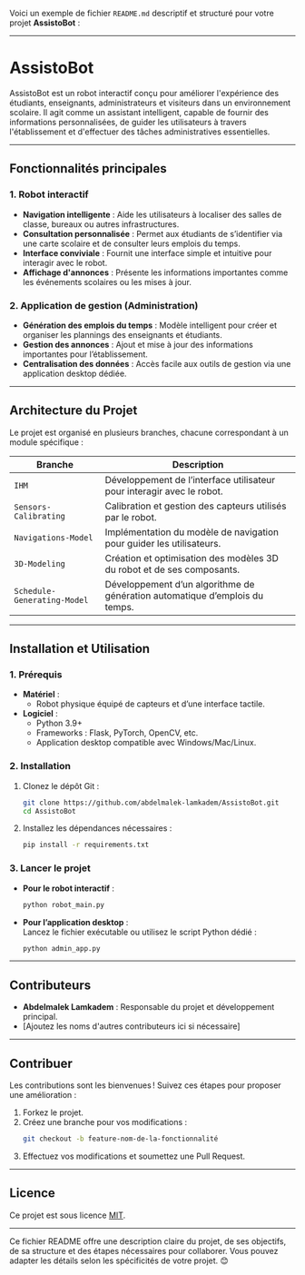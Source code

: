 Voici un exemple de fichier `README.md` descriptif et structuré pour votre projet **AssistoBot** :

---

# **AssistoBot**  

AssistoBot est un robot interactif conçu pour améliorer l'expérience des étudiants, enseignants, administrateurs et visiteurs dans un environnement scolaire. Il agit comme un assistant intelligent, capable de fournir des informations personnalisées, de guider les utilisateurs à travers l'établissement et d'effectuer des tâches administratives essentielles.  

---

## **Fonctionnalités principales**

### **1. Robot interactif**  
- **Navigation intelligente** : Aide les utilisateurs à localiser des salles de classe, bureaux ou autres infrastructures.  
- **Consultation personnalisée** : Permet aux étudiants de s’identifier via une carte scolaire et de consulter leurs emplois du temps.  
- **Interface conviviale** : Fournit une interface simple et intuitive pour interagir avec le robot.  
- **Affichage d'annonces** : Présente les informations importantes comme les événements scolaires ou les mises à jour.  

### **2. Application de gestion (Administration)**  
- **Génération des emplois du temps** : Modèle intelligent pour créer et organiser les plannings des enseignants et étudiants.  
- **Gestion des annonces** : Ajout et mise à jour des informations importantes pour l’établissement.  
- **Centralisation des données** : Accès facile aux outils de gestion via une application desktop dédiée.  

---

## **Architecture du Projet**  

Le projet est organisé en plusieurs branches, chacune correspondant à un module spécifique :

| **Branche**                    | **Description**                                                                 |
|--------------------------------|---------------------------------------------------------------------------------|
| `IHM`                          | Développement de l’interface utilisateur pour interagir avec le robot.          |
| `Sensors-Calibrating`          | Calibration et gestion des capteurs utilisés par le robot.                      |
| `Navigations-Model`            | Implémentation du modèle de navigation pour guider les utilisateurs.            |
| `3D-Modeling`                  | Création et optimisation des modèles 3D du robot et de ses composants.          |
| `Schedule-Generating-Model`    | Développement d’un algorithme de génération automatique d’emplois du temps.     |

---

## **Installation et Utilisation**

### **1. Prérequis**  
- **Matériel** :  
  - Robot physique équipé de capteurs et d’une interface tactile.  
- **Logiciel** :  
  - Python 3.9+  
  - Frameworks : Flask, PyTorch, OpenCV, etc.  
  - Application desktop compatible avec Windows/Mac/Linux.  

### **2. Installation**  
1. Clonez le dépôt Git :  
   ```bash
   git clone https://github.com/abdelmalek-lamkadem/AssistoBot.git
   cd AssistoBot
   ```
2. Installez les dépendances nécessaires :  
   ```bash
   pip install -r requirements.txt
   ```

### **3. Lancer le projet**  
- **Pour le robot interactif** :  
  ```bash
  python robot_main.py
  ```
- **Pour l’application desktop** :  
  Lancez le fichier exécutable ou utilisez le script Python dédié :
  ```bash
  python admin_app.py
  ```

---

## **Contributeurs**  
- **Abdelmalek Lamkadem** : Responsable du projet et développement principal.  
- [Ajoutez les noms d'autres contributeurs ici si nécessaire]

---

## **Contribuer**  

Les contributions sont les bienvenues ! Suivez ces étapes pour proposer une amélioration :  
1. Forkez le projet.  
2. Créez une branche pour vos modifications :  
   ```bash
   git checkout -b feature-nom-de-la-fonctionnalité
   ```
3. Effectuez vos modifications et soumettez une Pull Request.  

---

## **Licence**  
Ce projet est sous licence [MIT](LICENSE).

---

Ce fichier README offre une description claire du projet, de ses objectifs, de sa structure et des étapes nécessaires pour collaborer. Vous pouvez adapter les détails selon les spécificités de votre projet. 😊
